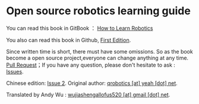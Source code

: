 # Open source robotics learning guide

You can read this book in GitBook ： [How to Learn Robotics](https://qiu6401.gitbook.io/how-to-learn-robotics)

You also can read this book in Github, [First Edition](https://github.com/qqfly/how-to-learn-robotics/tree/backup/all-in-one).

Since written time is short, there must have some omissions. So as the book become a open source project,everyone can change anything at any time. [Pull Request](https://github.com/qqfly/how-to-learn-robotics/pulls)；If you have any question, please don't hesitate to ask : [Issues](https://github.com/qqfly/how-to-learn-robotics/issues).

Chinese edition: [Issue 2](https://github.com/qqfly/how-to-learn-robotics).
Original author: [qrobotics [at] yeah [dot] net](mailto:qrobotics@yeah.net).

Translated by Andy Wu : [wujiashengallofus520 [at] gmail [dot] net](mailto:wujiashengallofus520@gmail.com).

